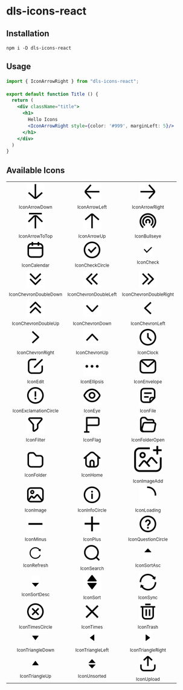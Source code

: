 # dls-icons-react

## Installation

```shell
npm i -D dls-icons-react
```

## Usage

```jsx
import { IconArrowRight } from "dls-icons-react";

export default function Title () {
  return (
    <div className="title">
      <h1>
        Hello Icons
        <IconArrowRight style={color: '#999', marginLeft: 5}/>
      </h1>
    </div>
  )
}
```

## Available Icons

<table><tbody><tr><td align="center"><img src="../../svg/arrow-down.svg"/><br/><sub>IconArrowDown</sub></td><td align="center"><img src="../../svg/arrow-left.svg"/><br/><sub>IconArrowLeft</sub></td><td align="center"><img src="../../svg/arrow-right.svg"/><br/><sub>IconArrowRight</sub></td></tr><tr><td align="center"><img src="../../svg/arrow-to-top.svg"/><br/><sub>IconArrowToTop</sub></td><td align="center"><img src="../../svg/arrow-up.svg"/><br/><sub>IconArrowUp</sub></td><td align="center"><img src="../../svg/bullseye.svg"/><br/><sub>IconBullseye</sub></td></tr><tr><td align="center"><img src="../../svg/calendar.svg"/><br/><sub>IconCalendar</sub></td><td align="center"><img src="../../svg/check-circle.svg"/><br/><sub>IconCheckCircle</sub></td><td align="center"><img src="../../svg/check.svg"/><br/><sub>IconCheck</sub></td></tr><tr><td align="center"><img src="../../svg/chevron-double-down.svg"/><br/><sub>IconChevronDoubleDown</sub></td><td align="center"><img src="../../svg/chevron-double-left.svg"/><br/><sub>IconChevronDoubleLeft</sub></td><td align="center"><img src="../../svg/chevron-double-right.svg"/><br/><sub>IconChevronDoubleRight</sub></td></tr><tr><td align="center"><img src="../../svg/chevron-double-up.svg"/><br/><sub>IconChevronDoubleUp</sub></td><td align="center"><img src="../../svg/chevron-down.svg"/><br/><sub>IconChevronDown</sub></td><td align="center"><img src="../../svg/chevron-left.svg"/><br/><sub>IconChevronLeft</sub></td></tr><tr><td align="center"><img src="../../svg/chevron-right.svg"/><br/><sub>IconChevronRight</sub></td><td align="center"><img src="../../svg/chevron-up.svg"/><br/><sub>IconChevronUp</sub></td><td align="center"><img src="../../svg/clock.svg"/><br/><sub>IconClock</sub></td></tr><tr><td align="center"><img src="../../svg/edit.svg"/><br/><sub>IconEdit</sub></td><td align="center"><img src="../../svg/ellipsis.svg"/><br/><sub>IconEllipsis</sub></td><td align="center"><img src="../../svg/envelope.svg"/><br/><sub>IconEnvelope</sub></td></tr><tr><td align="center"><img src="../../svg/exclamation-circle.svg"/><br/><sub>IconExclamationCircle</sub></td><td align="center"><img src="../../svg/eye.svg"/><br/><sub>IconEye</sub></td><td align="center"><img src="../../svg/file.svg"/><br/><sub>IconFile</sub></td></tr><tr><td align="center"><img src="../../svg/filter.svg"/><br/><sub>IconFilter</sub></td><td align="center"><img src="../../svg/flag.svg"/><br/><sub>IconFlag</sub></td><td align="center"><img src="../../svg/folder-open.svg"/><br/><sub>IconFolderOpen</sub></td></tr><tr><td align="center"><img src="../../svg/folder.svg"/><br/><sub>IconFolder</sub></td><td align="center"><img src="../../svg/home.svg"/><br/><sub>IconHome</sub></td><td align="center"><img src="../../svg/image-add.svg"/><br/><sub>IconImageAdd</sub></td></tr><tr><td align="center"><img src="../../svg/image.svg"/><br/><sub>IconImage</sub></td><td align="center"><img src="../../svg/info-circle.svg"/><br/><sub>IconInfoCircle</sub></td><td align="center"><img src="../../svg/loading.svg"/><br/><sub>IconLoading</sub></td></tr><tr><td align="center"><img src="../../svg/minus.svg"/><br/><sub>IconMinus</sub></td><td align="center"><img src="../../svg/plus.svg"/><br/><sub>IconPlus</sub></td><td align="center"><img src="../../svg/question-circle.svg"/><br/><sub>IconQuestionCircle</sub></td></tr><tr><td align="center"><img src="../../svg/refresh.svg"/><br/><sub>IconRefresh</sub></td><td align="center"><img src="../../svg/search.svg"/><br/><sub>IconSearch</sub></td><td align="center"><img src="../../svg/sort-asc.svg"/><br/><sub>IconSortAsc</sub></td></tr><tr><td align="center"><img src="../../svg/sort-desc.svg"/><br/><sub>IconSortDesc</sub></td><td align="center"><img src="../../svg/sort.svg"/><br/><sub>IconSort</sub></td><td align="center"><img src="../../svg/sync.svg"/><br/><sub>IconSync</sub></td></tr><tr><td align="center"><img src="../../svg/times-circle.svg"/><br/><sub>IconTimesCircle</sub></td><td align="center"><img src="../../svg/times.svg"/><br/><sub>IconTimes</sub></td><td align="center"><img src="../../svg/trash.svg"/><br/><sub>IconTrash</sub></td></tr><tr><td align="center"><img src="../../svg/triangle-down.svg"/><br/><sub>IconTriangleDown</sub></td><td align="center"><img src="../../svg/triangle-left.svg"/><br/><sub>IconTriangleLeft</sub></td><td align="center"><img src="../../svg/triangle-right.svg"/><br/><sub>IconTriangleRight</sub></td></tr><tr><td align="center"><img src="../../svg/triangle-up.svg"/><br/><sub>IconTriangleUp</sub></td><td align="center"><img src="../../svg/unsorted.svg"/><br/><sub>IconUnsorted</sub></td><td align="center"><img src="../../svg/upload.svg"/><br/><sub>IconUpload</sub></td></tr></tbody></table>
